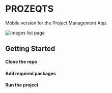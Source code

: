 # PROZEQTS

Mobile version for the Project Management App.

![images list page](https://res.cloudinary.com/jtam/image/upload/v1675348849/apps/prozeqts/dashboard/dashboard.png)

## Getting Started

#### Clone the repo

#### Add required packages

#### Run the project
